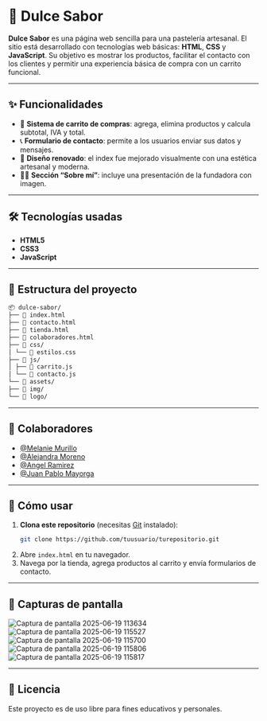 # 🍰 Dulce Sabor

**Dulce Sabor** es una página web sencilla para una pastelería artesanal. El sitio está desarrollado con tecnologías web básicas: **HTML**, **CSS** y **JavaScript**. Su objetivo es mostrar los productos, facilitar el contacto con los clientes y permitir una experiencia básica de compra con un carrito funcional.

---

## ✨ Funcionalidades

- 🛒 **Sistema de carrito de compras**: agrega, elimina productos y calcula subtotal, IVA y total.
- 📞 **Formulario de contacto**: permite a los usuarios enviar sus datos y mensajes.
- 🎨 **Diseño renovado**: el index fue mejorado visualmente con una estética artesanal y moderna.
- 👩‍🍳 **Sección “Sobre mí”**: incluye una presentación de la fundadora con imagen.


---

## 🛠️ Tecnologías usadas

- **HTML5**
- **CSS3**
- **JavaScript**

---

## 📁 Estructura del proyecto

```markdown
📦 dulce-sabor/
├── 📄 index.html
├── 📄 contacto.html
├── 📄 tienda.html
├── 📄 colaboradores.html
├── 📂 css/
│ └── 📄 estilos.css
├── 📂 js/
│ ├── 📄 carrito.js
│ └── 📄 contacto.js
└── 📂 assets/
├── 📂 img/
└── 📂 logo/
```

---

## 🤝 Colaboradores

- [@Melanie Murillo](https://github.com/estefiazrt)
- [@Alejandra Moreno](https://github.com/Aleja82)
- [@Angel Ramirez](https://github.com/Mangel21R)
- [@Juan Pablo Mayorga](https://github.com/TheJpIntHecOde)

---

## 🚀 Cómo usar

1. **Clona este repositorio** (necesitas [Git](https://git-scm.com/) instalado):
   ```bash
   git clone https://github.com/tuusuario/turepositorio.git
2. Abre `index.html` en tu navegador.
3. Navega por la tienda, agrega productos al carrito y envía formularios de contacto.

---

## 📸 Capturas de pantalla

![Captura de pantalla 2025-06-19 113634](https://github.com/user-attachments/assets/f3cfd064-cd6f-4473-9957-e1ec217d5e95)
![Captura de pantalla 2025-06-19 115527](https://github.com/user-attachments/assets/0507568b-4bb4-4bab-9c6c-a077965a0d50)
![Captura de pantalla 2025-06-19 115700](https://github.com/user-attachments/assets/9b7f043d-ccbb-4c9b-91f5-ef7af9f2490b)
![Captura de pantalla 2025-06-19 115806](https://github.com/user-attachments/assets/70b1dc4b-f164-415d-a910-2c30a6554760)
![Captura de pantalla 2025-06-19 115817](https://github.com/user-attachments/assets/f50a25b0-8928-4ea8-8c46-ac5a017de7e0)

---

## 📃 Licencia

Este proyecto es de uso libre para fines educativos y personales.



